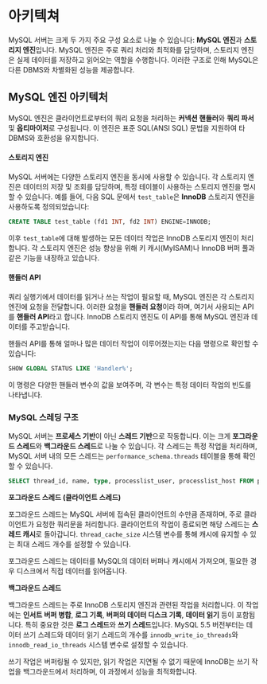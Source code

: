 # 아키텍쳐

MySQL 서버는 크게 두 가지 주요 구성 요소로 나눌 수 있습니다: **MySQL 엔진**과 **스토리지 엔진**입니다. MySQL 엔진은 주로 쿼리 처리와 최적화를 담당하며, 스토리지 엔진은 실제 데이터를 저장하고 읽어오는 역할을 수행합니다. 이러한 구조로 인해 MySQL은 다른 DBMS와 차별화된 성능을 제공합니다.

## **MySQL 엔진 아키텍처**

MySQL 엔진은 클라이언트로부터의 쿼리 요청을 처리하는 **커넥션 핸들러**와 **쿼리 파서** 및 **옵티마이저**로 구성됩니다. 이 엔진은 표준 SQL(ANSI SQL) 문법을 지원하여 타 DBMS와 호환성을 유지합니다.

#### **스토리지 엔진**

MySQL 서버에는 다양한 스토리지 엔진을 동시에 사용할 수 있습니다. 각 스토리지 엔진은 데이터의 저장 및 조회를 담당하며, 특정 테이블이 사용하는 스토리지 엔진을 명시할 수 있습니다. 예를 들어, 다음 SQL 문에서 `test_table`은 **InnoDB** 스토리지 엔진을 사용하도록 정의되었습니다:

```sql
CREATE TABLE test_table (fd1 INT, fd2 INT) ENGINE=INNODB;
```

이후 `test_table`에 대해 발생하는 모든 데이터 작업은 InnoDB 스토리지 엔진이 처리합니다. 각 스토리지 엔진은 성능 향상을 위해 키 캐시(MyISAM)나 InnoDB 버퍼 풀과 같은 기능을 내장하고 있습니다.

#### **핸들러 API**

쿼리 실행기에서 데이터를 읽거나 쓰는 작업이 필요할 때, MySQL 엔진은 각 스토리지 엔진에 요청을 전달합니다. 이러한 요청을 **핸들러 요청**이라 하며, 여기서 사용되는 API를 **핸들러 API**라고 합니다. InnoDB 스토리지 엔진도 이 API를 통해 MySQL 엔진과 데이터를 주고받습니다.

핸들러 API를 통해 얼마나 많은 데이터 작업이 이루어졌는지는 다음 명령으로 확인할 수 있습니다:

```sql
SHOW GLOBAL STATUS LIKE 'Handler%';
```

이 명령은 다양한 핸들러 변수의 값을 보여주며, 각 변수는 특정 데이터 작업의 빈도를 나타냅니다.

### MySQL 스레딩 구조

MySQL 서버는 **프로세스 기반**이 아닌 **스레드 기반**으로 작동합니다. 이는 크게 **포그라운드 스레드**와 **백그라운드 스레드**로 나눌 수 있습니다. 각 스레드는 특정 작업을 처리하며, MySQL 서버 내의 모든 스레드는 `performance_schema.threads` 테이블을 통해 확인할 수 있습니다.

```sql
SELECT thread_id, name, type, processlist_user, processlist_host FROM performance_schema.threads ORDER BY type, thread_id;
```

**포그라운드 스레드 (클라이언트 스레드)**

포그라운드 스레드는 MySQL 서버에 접속된 클라이언트의 수만큼 존재하며, 주로 클라이언트가 요청한 쿼리문을 처리합니다. 클라이언트의 작업이 종료되면 해당 스레드는 **스레드 캐시**로 돌아갑니다. `thread_cache_size` 시스템 변수를 통해 캐시에 유지할 수 있는 최대 스레드 개수를 설정할 수 있습니다.

포그라운드 스레드는 데이터를 MySQL의 데이터 버퍼나 캐시에서 가져오며, 필요한 경우 디스크에서 직접 데이터를 읽어옵니다.

**백그라운드 스레드**

백그라운드 스레드는 주로 InnoDB 스토리지 엔진과 관련된 작업을 처리합니다. 이 작업에는 **인서트 버퍼 병합**, **로그 기록**, **버퍼의 데이터 디스크 기록**, **데이터 읽기** 등이 포함됩니다. 특히 중요한 것은 **로그 스레드**와 **쓰기 스레드**입니다. MySQL 5.5 버전부터는 데이터 쓰기 스레드와 데이터 읽기 스레드의 개수를 `innodb_write_io_threads`와 `innodb_read_io_threads` 시스템 변수로 설정할 수 있습니다.

쓰기 작업은 버퍼링될 수 있지만, 읽기 작업은 지연될 수 없기 때문에 InnoDB는 쓰기 작업을 백그라운드에서 처리하며, 이 과정에서 성능을 최적화합니다.
